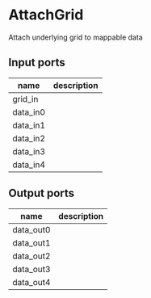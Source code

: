 
# AttachGrid
Attach underlying grid to mappable data

## Input ports
|name|description|
|-|-|
|grid_in||
|data_in0||
|data_in1||
|data_in2||
|data_in3||
|data_in4||


## Output ports
|name|description|
|-|-|
|data_out0||
|data_out1||
|data_out2||
|data_out3||
|data_out4||
